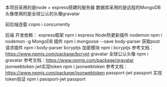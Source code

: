 本项目采用的是node + express搭建的服务器 数据库采用的是远程的MongoDB 头像使用的是全球公认的头像gravatar



前后端连载  cnpm i concurrently














后端
开发依赖：
express框架 npm i express
Node热更新插件 nodemon npm i nodemon -g
MongoDB 插件 npm i mongoose --save
body-parser 获取post请求插件 npm i body-parser
bcryptjs 加密模块 npm i bcryptjs 参考文档：https://www.npmjs.com/package/bcrypt
gravatar 全球公认头像 npm i gravatar 参考文档：https://www.npmjs.com/package/gravatar
jsonwebtoken jwt实现token  npm i jsonwebtoken 参考文档：https://www.npmjs.com/package/jsonwebtoken
passport-jwt passport 实现token验证 npm i passport-jwt passport




